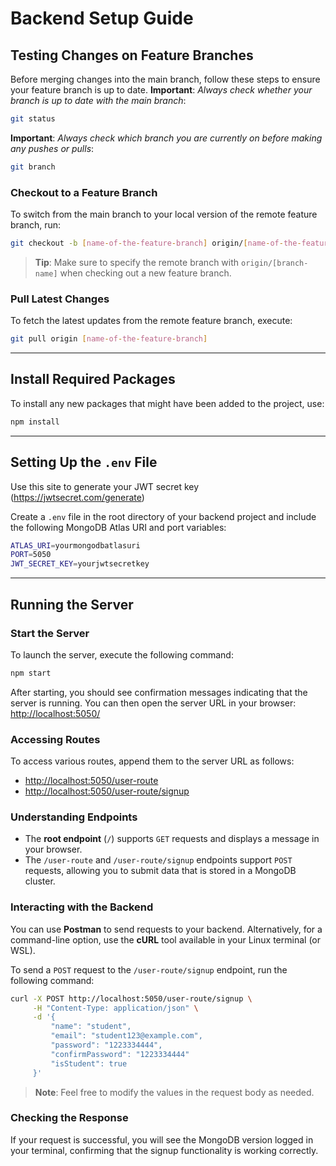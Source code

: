 # Backend Setup Guide

## Testing Changes on Feature Branches

Before merging changes into the main branch, follow these steps to ensure your feature branch is up to date.
**Important**: *Always check whether your branch is up to date with the main branch*:  
```bash
git status
```

**Important**: *Always check which branch you are currently on before making any pushes or pulls*:  
```bash
git branch
```

### Checkout to a Feature Branch

To switch from the main branch to your local version of the remote feature branch, run:  
```bash
git checkout -b [name-of-the-feature-branch] origin/[name-of-the-feature-branch]
```  
> **Tip**: Make sure to specify the remote branch with `origin/[branch-name]` when checking out a new feature branch.

### Pull Latest Changes

To fetch the latest updates from the remote feature branch, execute:  
```bash
git pull origin [name-of-the-feature-branch]
```

---

## Install Required Packages

To install any new packages that might have been added to the project, use:  
```bash
npm install
```

---

## Setting Up the `.env` File
Use this site to generate your JWT secret key (https://jwtsecret.com/generate)

Create a `.env` file in the root directory of your backend project and include the following MongoDB Atlas URI and port variables:  
```bash
ATLAS_URI=yourmongodbatlasuri
PORT=5050
JWT_SECRET_KEY=yourjwtsecretkey 
```

---

## Running the Server

### Start the Server

To launch the server, execute the following command:  
```bash
npm start
```  
After starting, you should see confirmation messages indicating that the server is running. You can then open the server URL in your browser:  
[http://localhost:5050/](http://localhost:3000/)

### Accessing Routes

To access various routes, append them to the server URL as follows:  
- [http://localhost:5050/user-route](http://localhost:3000/user-route)  
- [http://localhost:5050/user-route/signup](http://localhost:5050/user-route/signup)

### Understanding Endpoints

- The **root endpoint** (`/`) supports `GET` requests and displays a message in your browser.
- The `/user-route` and `/user-route/signup` endpoints support `POST` requests, allowing you to submit data that is stored in a MongoDB cluster.

### Interacting with the Backend

You can use **Postman** to send requests to your backend. Alternatively, for a command-line option, use the **cURL** tool available in your Linux terminal (or WSL).

To send a `POST` request to the `/user-route/signup` endpoint, run the following command:  
```bash
curl -X POST http://localhost:5050/user-route/signup \
     -H "Content-Type: application/json" \
     -d '{
         "name": "student",
         "email": "student123@example.com",
         "password": "1223334444",
         "confirmPassword": "1223334444"
         "isStudent": true
     }'
```  
> **Note**: Feel free to modify the values in the request body as needed.

### Checking the Response

If your request is successful, you will see the MongoDB version logged in your terminal, confirming that the signup functionality is working correctly.
